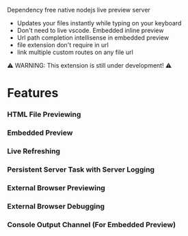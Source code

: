Dependency free native nodejs live preview server

- Updates your files instantly while typing on your keyboard
- Don't need to live vscode. Embedded inline preview
- Url path completion intellisense in embedded preview
- file extension don't require in url
- link multiple custom routes on any file url

⚠️ WARNING: This extension is still under development! ⚠️

# Features

### HTML File Previewing

### Embedded Preview

### Live Refreshing

### Persistent Server Task with Server Logging

### External Browser Previewing

### External Browser Debugging

### Console Output Channel (For Embedded Preview)
